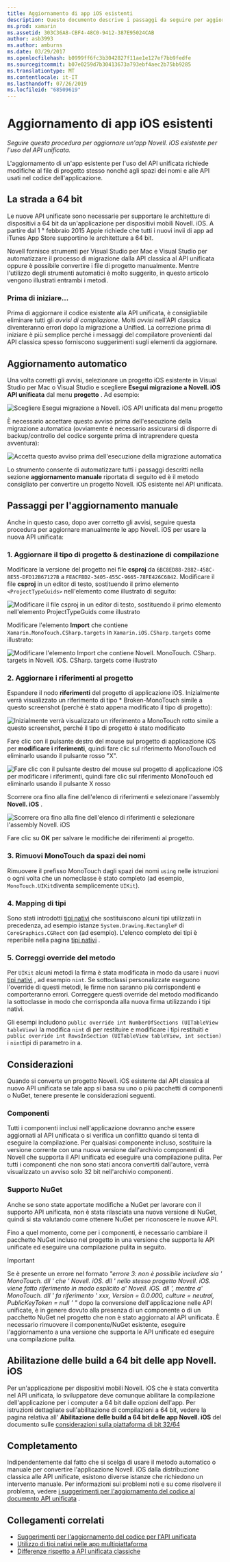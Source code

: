 ```yaml
---
title: Aggiornamento di app iOS esistenti
description: Questo documento descrive i passaggi da seguire per aggiornare un'app Novell. iOS dal API classica al API unificata.
ms.prod: xamarin
ms.assetid: 303C36A8-CBF4-48C0-9412-387E95024CAB
author: asb3993
ms.author: amburns
ms.date: 03/29/2017
ms.openlocfilehash: b0999ff6fc3b3042827f11ae1e127ef7bb9fedfe
ms.sourcegitcommit: b07e0259d7b30413673a793ebf4aec2b75bb9285
ms.translationtype: MT
ms.contentlocale: it-IT
ms.lasthandoff: 07/26/2019
ms.locfileid: "68509619"
---
```

# <a name="updating-existing-ios-apps"></a>Aggiornamento di app iOS esistenti

_Seguire questa procedura per aggiornare un'app Novell. iOS esistente per l'uso del API unificata._

L'aggiornamento di un'app esistente per l'uso del API unificata richiede modifiche al file di progetto stesso nonché agli spazi dei nomi e alle API usati nel codice dell'applicazione.

## <a name="the-road-to-64-bits"></a>La strada a 64 bit

Le nuove API unificate sono necessarie per supportare le architetture di dispositivi a 64 bit da un'applicazione per dispositivi mobili Novell. iOS. A partire dal 1 ° febbraio 2015 Apple richiede che tutti i nuovi invii di app ad iTunes App Store supportino le architetture a 64 bit.

Novell fornisce strumenti per Visual Studio per Mac e Visual Studio per automatizzare il processo di migrazione dalla API classica al API unificata oppure è possibile convertire i file di progetto manualmente. Mentre l'utilizzo degli strumenti automatici è molto suggerito, in questo articolo vengono illustrati entrambi i metodi.

### <a name="before-you-start"></a>Prima di iniziare...

Prima di aggiornare il codice esistente alla API unificata, è consigliabile eliminare tutti gli *avvisi di compilazione*. Molti *avvisi* nell'API classica diventeranno errori dopo la migrazione a Unified. La correzione prima di iniziare è più semplice perché i messaggi del compilatore provenienti dal API classica spesso forniscono suggerimenti sugli elementi da aggiornare.

## <a name="automated-updating"></a>Aggiornamento automatico

Una volta corretti gli avvisi, selezionare un progetto iOS esistente in Visual Studio per Mac o Visual Studio e scegliere **Esegui migrazione a Novell. iOS API unificata** dal menu **progetto** . Ad esempio:

![](updating-ios-apps-images/beta-tool1.png "Scegliere Esegui migrazione a Novell. iOS API unificata dal menu progetto")

È necessario accettare questo avviso prima dell'esecuzione della migrazione automatica (ovviamente è necessario assicurarsi di disporre di backup/controllo del codice sorgente prima di intraprendere questa avventura):

![](updating-ios-apps-images/beta-tool2.png "Accetta questo avviso prima dell'esecuzione della migrazione automatica")

Lo strumento consente di automatizzare tutti i passaggi descritti nella sezione **aggiornamento manuale** riportata di seguito ed è il metodo consigliato per convertire un progetto Novell. iOS esistente nel API unificata.

## <a name="steps-to-update-manually"></a>Passaggi per l'aggiornamento manuale

Anche in questo caso, dopo aver corretto gli avvisi, seguire questa procedura per aggiornare manualmente le app Novell. iOS per usare la nuova API unificata:

### <a name="1-update-project-type--build-target"></a>1. Aggiornare il tipo di progetto & destinazione di compilazione

Modificare la versione del progetto nei file **csproj** da `6BC8ED88-2882-458C-8E55-DFD12B67127B` a `FEACFBD2-3405-455C-9665-78FE426C6842`. Modificare il file **csproj** in un editor di testo, sostituendo il primo elemento `<ProjectTypeGuids>` nell'elemento come illustrato di seguito:

![](updating-ios-apps-images/csproj.png "Modificare il file csproj in un editor di testo, sostituendo il primo elemento nell'elemento ProjectTypeGuids come illustrato")

Modificare l'elemento **Import** che contiene `Xamarin.MonoTouch.CSharp.targets` in `Xamarin.iOS.CSharp.targets` come illustrato:

![](updating-ios-apps-images/csproj2.png "Modificare l'elemento Import che contiene Novell. MonoTouch. CSharp. targets in Novell. iOS. CSharp. targets come illustrato")

### <a name="2-update-project-references"></a>2. Aggiornare i riferimenti al progetto

Espandere il nodo **riferimenti** del progetto di applicazione iOS. Inizialmente verrà visualizzato un riferimento di tipo *  Broken-MonoTouch simile a questo screenshot (perché è stato appena modificato il tipo di progetto):

![](updating-ios-apps-images/references.png "Inizialmente verrà visualizzato un riferimento a MonoTouch rotto simile a questo screenshot, perché il tipo di progetto è stato modificato")

Fare clic con il pulsante destro del mouse sul progetto di applicazione iOS per **modificare i riferimenti**, quindi fare clic sul riferimento MonoTouch ed eliminarlo usando il pulsante rosso "X".

![](updating-ios-apps-images/references-delete-monotouch-sml.png "Fare clic con il pulsante destro del mouse sul progetto di applicazione iOS per modificare i riferimenti, quindi fare clic sul riferimento MonoTouch ed eliminarlo usando il pulsante X rosso")

Scorrere ora fino alla fine dell'elenco di riferimenti e selezionare l'assembly **Novell. iOS** .

![](updating-ios-apps-images/references-add-xamarinios-sml.png "Scorrere ora fino alla fine dell'elenco di riferimenti e selezionare l'assembly Novell. iOS")

Fare clic su **OK** per salvare le modifiche dei riferimenti al progetto.

### <a name="3-remove-monotouch-from-namespaces"></a>3. Rimuovi MonoTouch da spazi dei nomi

Rimuovere il  prefisso MonoTouch dagli spazi dei nomi `using` nelle istruzioni o ogni volta che un nomeclasse è stato completo (ad esempio, `MonoTouch.UIKit`diventa semplicemente `UIKit`).

### <a name="4-remap-types"></a>4. Mapping di tipi

Sono stati introdotti [tipi nativi](~/cross-platform/macios/nativetypes.md) che sostituiscono alcuni tipi utilizzati in precedenza, ad esempio istanze `System.Drawing.RectangleF` di `CoreGraphics.CGRect` con (ad esempio). L'elenco completo dei tipi è reperibile nella pagina [tipi nativi](~/cross-platform/macios/nativetypes.md) .

### <a name="5-fix-method-overrides"></a>5. Correggi override del metodo

Per `UIKit` alcuni metodi la firma è stata modificata in modo da usare i nuovi [tipi nativi](~/cross-platform/macios/nativetypes.md) , ad esempio `nint`. Se sottoclassi personalizzate eseguono l'override di questi metodi, le firme non saranno più corrispondenti e comporteranno errori. Correggere questi override del metodo modificando la sottoclasse in modo che corrisponda alla nuova firma utilizzando i tipi nativi.

Gli esempi includono `public override int NumberOfSections (UITableView tableView)` la modifica `nint` di per restituire e modificare i tipi restituiti e `public override int RowsInSection (UITableView tableView, int section)` i `nint`tipi di parametro in a.

## <a name="considerations"></a>Considerazioni

Quando si converte un progetto Novell. iOS esistente dal API classica al nuovo API unificata se tale app si basa su uno o più pacchetti di componenti o NuGet, tenere presente le considerazioni seguenti.

### <a name="components"></a>Componenti

Tutti i componenti inclusi nell'applicazione dovranno anche essere aggiornati al API unificata o si verifica un conflitto quando si tenta di eseguire la compilazione. Per qualsiasi componente incluso, sostituire la versione corrente con una nuova versione dall'archivio componenti di Novell che supporta il API unificata ed eseguire una compilazione pulita. Per tutti i componenti che non sono stati ancora convertiti dall'autore, verrà visualizzato un avviso solo 32 bit nell'archivio componenti.

### <a name="nuget-support"></a>Supporto NuGet

Anche se sono state apportate modifiche a NuGet per lavorare con il supporto API unificata, non è stata rilasciata una nuova versione di NuGet, quindi si sta valutando come ottenere NuGet per riconoscere le nuove API.

Fino a quel momento, come per i componenti, è necessario cambiare il pacchetto NuGet incluso nel progetto in una versione che supporta le API unificate ed eseguire una compilazione pulita in seguito.

> [!IMPORTANT]
> Se è presente un errore nel formato _"errore 3: non è possibile includere sia ' MonoTouch. dll ' che ' Novell. iOS. dll ' nello stesso progetto Novell. iOS. viene fatto riferimento in modo esplicito a' Novell. iOS. dll ', mentre a' MonoTouch. dll ' fa riferimento ' xxx, Version = 0.0.000, culture = neutral, PublicKeyToken = null ' "_ dopo la conversione dell'applicazione nelle API unificate, è in genere dovuto alla presenza di un componente o di un pacchetto NuGet nel progetto che non è stato aggiornato al API unificata. È necessario rimuovere il componente/NuGet esistente, eseguire l'aggiornamento a una versione che supporta le API unificate ed eseguire una compilazione pulita.

## <a name="enabling-64-bit-builds-of-xamarinios-apps"></a>Abilitazione delle build a 64 bit delle app Novell. iOS

Per un'applicazione per dispositivi mobili Novell. iOS che è stata convertita nel API unificata, lo sviluppatore deve comunque abilitare la compilazione dell'applicazione per i computer a 64 bit dalle opzioni dell'app. Per istruzioni dettagliate sull'abilitazione di compilazioni a 64 bit, vedere la pagina relativa all' **Abilitazione delle build a 64 bit delle app Novell. iOS** del documento sulle [considerazioni sulla piattaforma di bit 32/64](~/cross-platform/macios/32-and-64/index.md#enable-64)

## <a name="finishing-up"></a>Completamento

Indipendentemente dal fatto che si scelga di usare il metodo automatico o manuale per convertire l'applicazione Novell. iOS dalla distribuzione classica alle API unificate, esistono diverse istanze che richiedono un intervento manuale. Per informazioni sui problemi noti e su come risolvere il problema, vedere [i suggerimenti per l'aggiornamento del codice al documento API unificata](~/cross-platform/macios/unified/updating-tips.md) .

## <a name="related-links"></a>Collegamenti correlati

- [Suggerimenti per l'aggiornamento del codice per l'API unificata](~/cross-platform/macios/unified/updating-tips.md)
- [Utilizzo di tipi nativi nelle app multipiattaforma](~/cross-platform/macios/native-types-cross-platform.md)
- [Differenze rispetto a API unificata classiche](https://github.com/xamarin/release-notes-archive/blob/master/release-notes/ios/api_changes/classic-vs-unified-8.6.0/index.md)
